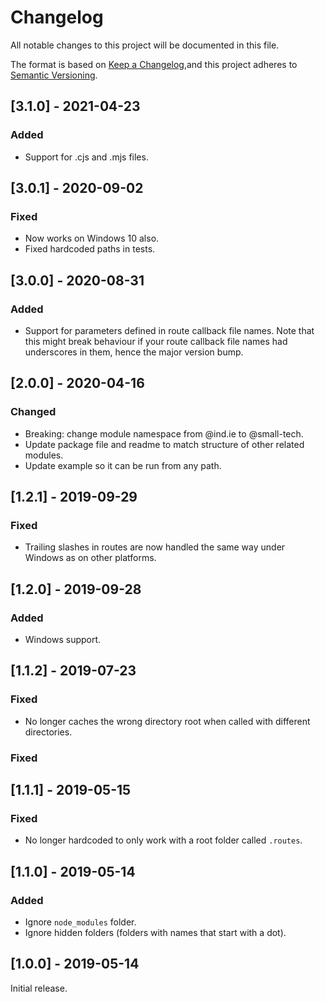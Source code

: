 # Changelog

All notable changes to this project will be documented in this file.

The format is based on [Keep a Changelog](https://keepachangelog.com/en/1.0.0/),and this project adheres to [Semantic Versioning](https://semver.org/spec/v2.0.0.html).

## [3.1.0] - 2021-04-23

### Added

  - Support for .cjs and .mjs files.

## [3.0.1] - 2020-09-02

### Fixed

  - Now works on Windows 10 also.
  - Fixed hardcoded paths in tests.

## [3.0.0] - 2020-08-31

### Added

  - Support for parameters defined in route callback file names. Note that this might break behaviour if your route callback file names had underscores in them, hence the major version bump.

## [2.0.0] - 2020-04-16

### Changed

  - Breaking: change module namespace from @ind.ie to @small-tech.
  - Update package file and readme to match structure of other related modules.
  - Update example so it can be run from any path.

## [1.2.1] - 2019-09-29

### Fixed

  - Trailing slashes in routes are now handled the same way under Windows as on other platforms.

## [1.2.0] - 2019-09-28

### Added

  - Windows support.

## [1.1.2] - 2019-07-23

### Fixed

  - No longer caches the wrong directory root when called with different directories.

### Fixed

## [1.1.1] - 2019-05-15

### Fixed

  - No longer hardcoded to only work with a root folder called `.routes`.

## [1.1.0] - 2019-05-14

### Added

  - Ignore `node_modules` folder.
  - Ignore hidden folders (folders with names that start with a dot).

## [1.0.0] - 2019-05-14

Initial release.

